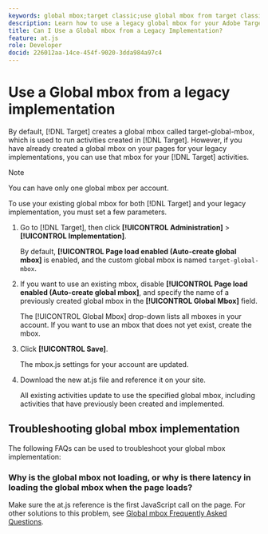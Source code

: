 ```yaml
---
keywords: global mbox;target classic;use global mbox from target classic
description: Learn how to use a legacy global mbox for your Adobe Target activities if you have already created a global mbox on your pages for your legacy implementations.
title: Can I Use a Global mbox from a Legacy Implementation?
feature: at.js
role: Developer
docid: 226012aa-14ce-454f-9020-3dda984a97c4
---
```


# Use a Global mbox from a legacy implementation

By default, [!DNL Target] creates a global mbox called target-global-mbox, which is used to run activities created in [!DNL Target]. However, if you have already created a global mbox on your pages for your legacy implementations, you can use that mbox for your [!DNL Target] activities.

>[!NOTE]
>
>You can have only one global mbox per account.

To use your existing global mbox for both [!DNL Target] and your legacy implementation, you must set a few parameters. 

1. Go to [!DNL Target], then click **[!UICONTROL Administration]** > **[!UICONTROL Implementation]**.

   By default, **[!UICONTROL Page load enabled (Auto-create global mbox]** is enabled, and the custom global mbox is named `target-global-mbox`.

1. If you want to use an existing mbox, disable **[!UICONTROL Page load enabled (Auto-create global mbox]**, and specify the name of a previously created global mbox in the **[!UICONTROL Global Mbox]** field.

   The [!UICONTROL Global Mbox] drop-down lists all mboxes in your account. If you want to use an mbox that does not yet exist, create the mbox.

1. Click **[!UICONTROL Save]**.

   The mbox.js settings for your account are updated.

1. Download the new at.js file and reference it on your site.

   All existing activities update to use the specified global mbox, including activities that have previously been created and implemented.

## Troubleshooting global mbox implementation

The following FAQs can be used to troubleshoot your global mbox implementation:

### Why is the global mbox not loading, or why is there latency in loading the global mbox when the page loads?

Make sure the at.js reference is the first JavaScript call on the page. For other solutions to this problem, see [Global mbox Frequently Asked Questions](/help/c-implementing-target/c-implementing-target-for-client-side-web/c-target-atjs-faq/global-mbox-frequently-asked-questions.md). 
